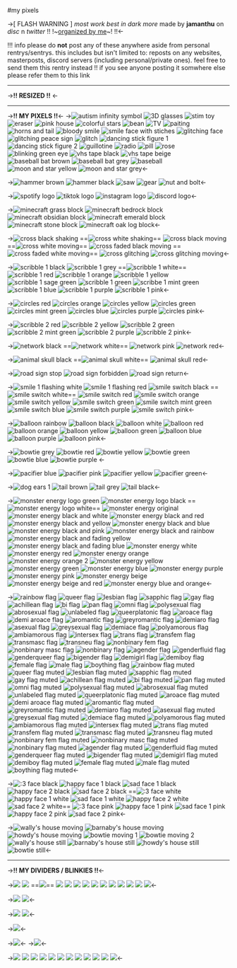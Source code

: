 #my pixels

->[ FLASH WARNING ]
*most work best in dark more*
made by **jamanthu** on *disc* n *twitter*
!! !~[organized by me](https://rentry.co/jamPixels-a)~! !!<-

!!! info please do **not** post any of these anywhere aside from personal rentrys/sentrys. this includes but isn't limited to: reposts on any websites, masterposts, discord servers (including personal/private ones). feel free to send them this rentry instead !! if you see anyone posting it somwhere else please refer them to this link

***
->**!! RESIZED !!**
<-

***
->**!! MY PIXELS !!**<-
->![autism infinity symbol](https://files.catbox.moe/h6p0fv.gif) ![3D glasses](https://files.catbox.moe/nrcwgi.gif) ![stim toy](https://files.catbox.moe/slbu45.gif) ![eraser](https://files.catbox.moe/z993kl.gif) ![pink house](https://files.catbox.moe/o452v2.gif) ![colorful stars](https://files.catbox.moe/su6zrk.gif) ![bean](https://files.catbox.moe/91lc8r.gif) ![TV](https://files.catbox.moe/hv6ogu.gif) ![paiting](https://files.catbox.moe/m7f2sd.gif) ![horns and tail](https://files.catbox.moe/2eitsb.gif) ![bloody smile](https://files.catbox.moe/y5i0pm.gif) ![smile face with stiches](https://files.catbox.moe/n84795.gif) ![glitching face](https://files.catbox.moe/6kv5au.gif) ![glitching peace sign](https://files.catbox.moe/6k8r5x.gif) ![glitch](https://files.catbox.moe/v4r51l.gif) ![dancing stick figure 1](https://files.catbox.moe/cdl5th.gif) ![dancing stick figure 2](https://files.catbox.moe/k9mbbn.gif) ![guillotine](https://files.catbox.moe/wtui2o.gif) ![radio](https://files.catbox.moe/qt2cr1.gif) ![pill](https://files.catbox.moe/vy4mlq.gif) ![rose](https://files.catbox.moe/2tcn1w.gif) ![blinking green eye](https://files.catbox.moe/4y5vzu.gif) ![vhs tape black](https://files.catbox.moe/n5xvbf.gif) ![vhs tape beige](https://files.catbox.moe/pazgdd.gif) ![baseball bat brown](https://files.catbox.moe/m8vhym.gif) ![baseball bat grey](https://files.catbox.moe/qjzjab.gif) ![baseball](https://files.catbox.moe/jyas7y.gif) ![moon and star yellow](https://files.catbox.moe/2t6xiq.gif) ![moon and star grey](https://files.catbox.moe/hzsiah.gif)<-

->![hammer brown](https://files.catbox.moe/7ezvlu.gif) ![hammer black](https://files.catbox.moe/gv92gn.gif) ![saw](https://files.catbox.moe/y79mub.gif) ![gear](https://files.catbox.moe/g2hyjq.gif) ![nut and bolt](https://files.catbox.moe/6k1fcw.gif)<-

->![spotify logo](https://files.catbox.moe/s77627.gif) ![tiktok logo](https://files.catbox.moe/dk8lau.gif) ![instagram logo](https://files.catbox.moe/t3zena.gif) ![discord logo](https://files.catbox.moe/ddbnaj.gif)<-

->![minecraft grass block](https://files.catbox.moe/27doay.gif) ![minecraft bedrock block](https://files.catbox.moe/z5kvd4.gif) ![minecraft obsidian block](https://files.catbox.moe/xcxwc8.gif) ![minecraft emerald block](https://files.catbox.moe/f9scfp.gif) ![minecraft stone block](https://files.catbox.moe/z3upim.gif) ![minecraft oak log block](https://files.catbox.moe/14l1jp.gif)<-

->![cross black shaking](https://files.catbox.moe/rijor8.gif) ==![cross white shaking](https://files.catbox.moe/smavuu.gif)== ![cross black moving](https://files.catbox.moe/o59bww.gif) ==![cross white moving](https://files.catbox.moe/mchzcn.gif)== ![cross faded black moving](https://files.catbox.moe/qox6rz.gif) ==![cross faded white moving](https://files.catbox.moe/mb9oaa.gif)== ![cross glitching](https://files.catbox.moe/qgz0c4.gif) ![cross glitching moving](https://files.catbox.moe/fnynqc.gif)<-

->![scribble 1 black](https://files.catbox.moe/c096pn.gif) ![scribble 1 grey](https://files.catbox.moe/w8vh91.gif) ==![scribble 1 white](https://files.catbox.moe/jvwzxe.gif)== ![scribble 1 red](https://files.catbox.moe/wanjnk.gif) ![scribble 1 orange](https://files.catbox.moe/2t4w2g.gif) ![scribble 1 yellow](https://files.catbox.moe/8opsd7.gif) ![scribble 1 sage green](https://files.catbox.moe/lgg160.gif) ![scribble 1 green](https://files.catbox.moe/pekbku.gif) ![scribbe 1 mint green](https://files.catbox.moe/w9fpe8.gif) ![scribble 1 blue](https://files.catbox.moe/823q0n.gif) ![scribble 1 purple](https://files.catbox.moe/cmg135.gif) ![scribble 1 pink](https://files.catbox.moe/smh3g2.gif)<-

->![circles red](https://files.catbox.moe/lgix02.gif) ![circles orange](https://files.catbox.moe/v6awlm.gif) ![circles yellow](https://files.catbox.moe/6uvyx6.gif) ![circles green](https://files.catbox.moe/8jfogf.gif) ![circles mint green](https://files.catbox.moe/7abcka.gif) ![circles blue](https://files.catbox.moe/7eytvi.gif) ![circles purple](https://files.catbox.moe/v467m7.gif) ![circles pink](https://files.catbox.moe/kyqv2p.gif)<-

->![scribble 2 red](https://files.catbox.moe/ds1wfz.gif) ![scribble 2 yellow](https://files.catbox.moe/jgz9dk.gif) ![scribble 2 green](https://files.catbox.moe/mxelv8.gif) ![scribble 2 mint green](https://files.catbox.moe/99b768.gif) ![scribble 2 purple](https://files.catbox.moe/8mio1y.gif) ![scribble 2 pink](https://files.catbox.moe/0h0gie.gif)<-

->![network black](https://files.catbox.moe/mgnc53.gif) ==![network white](https://files.catbox.moe/blolwo.gif)== ![network pink](https://files.catbox.moe/hxex93.gif) ![network red](https://files.catbox.moe/2umabw.gif)<-

->![animal skull black](https://files.catbox.moe/94wpky.gif) ==![animal skull white](https://files.catbox.moe/1tngub.gif)== ![animal skull red](https://files.catbox.moe/dc6939.gif)<-

->![road sign stop](https://files.catbox.moe/u9hfgc.gif) ![road sign forbidden](https://files.catbox.moe/7szgrs.gif) ![road sign return](https://files.catbox.moe/a5mtys.gif)<-

->![smile 1 flashing white](https://files.catbox.moe/eowpln.gif) ![smile 1 flashing red](https://files.catbox.moe/hicl2x.gif) ![smile switch black](https://files.catbox.moe/nwr33b.gif) ==![smile switch white](https://files.catbox.moe/0u5n3l.gif)==  ![smile switch red](https://files.catbox.moe/ene45p.gif) ![smile switch orange](https://files.catbox.moe/gmrnpe.gif) ![smile switch yellow](https://files.catbox.moe/zkg1le.gif) ![smile switch green](https://files.catbox.moe/n7thwr.gif) ![smile switch mint green](https://files.catbox.moe/fzy6wa.gif) ![smile switch blue](https://files.catbox.moe/o22aqu.gif) ![smile switch purple](https://files.catbox.moe/40ot15.gif) ![smile switch pink](https://files.catbox.moe/57to2w.gif)<-

->![balloon rainbow](https://files.catbox.moe/a1huue.gif) ![balloon black](https://files.catbox.moe/iahfuf.gif) ![balloon white](https://files.catbox.moe/jrp374.gif) ![balloon red](https://files.catbox.moe/8rfluk.gif) ![balloon orange](https://files.catbox.moe/rf8ko8.gif) ![balloon yellow](https://files.catbox.moe/cmptkv.gif) ![balloon green](https://files.catbox.moe/ay6agf.gif) ![balloon blue](https://files.catbox.moe/4o0wl3.gif) ![balloon purple](https://files.catbox.moe/uwrls1.gif) ![balloon pink](https://files.catbox.moe/smsc90.gif)<-

->![bowtie grey](https://files.catbox.moe/p5m48u.gif) ![bowtie red](https://files.catbox.moe/ggm5z3.gif) ![bowtie yellow](https://files.catbox.moe/lhbdyc.gif) ![bowtie green](https://files.catbox.moe/z4e57u.gif) ![bowtie blue](https://files.catbox.moe/9t1v5a.gif) ![bowtie purple](https://files.catbox.moe/i39nbh.gif) <-

->![pacifier blue](https://files.catbox.moe/fa3za3.gif) ![pacifier pink](https://files.catbox.moe/7b65sh.gif) ![pacifier yellow](https://files.catbox.moe/u29k85.gif) ![pacifier green](https://files.catbox.moe/u8585t.gif)<-

->![dog ears 1](https://files.catbox.moe/fo0c7c.gif) ![tail brown](https://files.catbox.moe/5zf1wr.gif) ![tail grey](https://files.catbox.moe/fjq8ig.gif) ![tail black](https://files.catbox.moe/9xfdi0.gif)<-

->![monster energy logo green](https://files.catbox.moe/foc557.gif) ![monster energy logo black](https://files.catbox.moe/iszndz.gif) ==![monster energy logo white](https://files.catbox.moe/eluo4a.gif)== ![monster energy original](https://files.catbox.moe/yysiyt.gif) ![monster energy black and white](https://files.catbox.moe/fa60b1.gif) ![monster energy black and red](https://files.catbox.moe/ukbb60.gif) ![monster energy black and yellow](https://files.catbox.moe/eskq8w.gif) ![monster energy black and blue](https://files.catbox.moe/zva9a4.gif) ![monster energy black and pink](https://files.catbox.moe/2u9ryi.gif) ![monster energy black and rainbow](https://files.catbox.moe/2redhw.gif) ![monster energy black and fading yellow](https://files.catbox.moe/c7yllb.gif) ![monster energy black and fading blue](https://files.catbox.moe/14to0a.gif)
![monster energy white](https://files.catbox.moe/llqntd.gif) ![monster energy red](https://files.catbox.moe/eoa0e3.gif) ![monster energy orange](https://files.catbox.moe/t5ivqj.gif) ![monster energy orange 2](https://files.catbox.moe/slzej6.gif) ![monster energy yellow](https://files.catbox.moe/0hj277.gif) ![monster energy green](https://files.catbox.moe/mac9di.gif) ![monster energy blue](https://files.catbox.moe/c8ru1u.gif) ![monster energy purple](https://files.catbox.moe/3lkc3g.gif) ![monster energy pink](https://files.catbox.moe/fmqkj0.gif) ![monster energy beige](https://files.catbox.moe/k2ku4v.gif) ![monster energy beige and red](https://files.catbox.moe/5lo66o.gif) ![monster energy blue and orange](https://files.catbox.moe/lrwl2a.gif)<-

->![rainbow flag](https://files.catbox.moe/jfl5u8.gif) ![queer flag](https://files.catbox.moe/jrwy8d.gif) ![lesbian flag](https://media.discordapp.net/attachments/1083529943713075280/1152376971645440040/Untitled_09-11-2023_10-47-03.gif) ![sapphic flag](https://media.discordapp.net/attachments/1083529943713075280/1152376970806579291/Untitled_09-11-2023_10-47-03.gif) ![gay flag](https://media.discordapp.net/attachments/1083529943713075280/1152376970034815046/Untitled_09-11-2023_10-47-03.gif) ![achillean flag](https://media.discordapp.net/attachments/1083529943713075280/1152376939458330625/Untitled_09-11-2023_10-47-03.gif) ![bi flag](https://media.discordapp.net/attachments/1083529943713075280/1152376938711765022/Untitled_09-11-2023_10-47-03.gif) ![pan flag](https://media.discordapp.net/attachments/1083529943713075280/1152376938023895040/Untitled_09-11-2023_10-47-03.gif) ![omni flag](https://media.discordapp.net/attachments/1083529943713075280/1152376937331818516/Untitled_09-11-2023_10-47-03.gif) ![polysexual flag](https://media.discordapp.net/attachments/1083529943713075280/1152376627842535604/Untitled_09-11-2023_10-47-03.gif) ![abrosexual flag](https://media.discordapp.net/attachments/1083529943713075280/1152376584280490164/Untitled_09-11-2023_10-47-03.gif) ![unlabeled flag](https://media.discordapp.net/attachments/1083529943713075280/1152376587677876224/Untitled_09-11-2023_10-47-03.gif) ![queerplatonic flag](https://media.discordapp.net/attachments/1083529943713075280/1152376625745362965/Untitled_09-11-2023_10-47-03.gif) ![aroace flag](https://media.discordapp.net/attachments/1083529943713075280/1152376936379731988/Untitled_09-11-2023_10-47-03.gif) ![demi aroace flag](https://media.discordapp.net/attachments/1083529943713075280/1152376856062988309/Untitled_09-11-2023_10-47-03.gif) ![aromantic flag](https://media.discordapp.net/attachments/1083529943713075280/1152376854863417364/Untitled_09-11-2023_10-47-03.gif) ![greyromantic flag](https://media.discordapp.net/attachments/1083529943713075280/1152376853026308166/Untitled_09-11-2023_10-47-03.gif) ![demiaro flag](https://media.discordapp.net/attachments/1083529943713075280/1152376668606963782/Untitled_09-11-2023_10-47-03.gif) ![asexual flag](https://media.discordapp.net/attachments/1083529943713075280/1152376853907116072/Untitled_09-11-2023_10-47-03.gif) ![greysexual flag](https://media.discordapp.net/attachments/1083529943713075280/1152376852246171669/Untitled_09-11-2023_10-47-03.gif) ![demiace flag](https://media.discordapp.net/attachments/1083529943713075280/1152376669848485948/Untitled_09-11-2023_10-47-03.gif) ![polyamorous flag](https://media.discordapp.net/attachments/1083529943713075280/1166435251120246914/Untitled_09-11-2023_10-47-03.gif?ex=654a7a7b&is=6538057b&hm=4ac280c9ba3ac8640a28bee3fc802eda5f335e68f908bd9fd7e6ebf451bed980&=) ![ambiamorous flag](https://media.discordapp.net/attachments/1083529943713075280/1166435249547382825/Untitled_09-11-2023_10-47-03.gif?ex=654a7a7a&is=6538057a&hm=50b2f2fefc9a2a15ff75adb9fcd9ea26d412c3a15b2f20da57d06fced3202cbe&=) ![intersex flag](https://media.discordapp.net/attachments/1083529943713075280/1152376731840295062/Untitled_09-11-2023_10-47-03.gif) ![trans flag](https://media.discordapp.net/attachments/1083529943713075280/1152376735325769748/Untitled_09-11-2023_10-47-03.gif) ![transfem flag](https://media.discordapp.net/attachments/1083529943713075280/1152376671656226907/Untitled_09-11-2023_10-47-03.gif) ![transmasc flag](https://media.discordapp.net/attachments/1083529943713075280/1152376672407003227/Untitled_09-11-2023_10-47-03.gif) ![transneu flag](https://media.discordapp.net/attachments/1083529943713075280/1166435250151374899/Untitled_09-11-2023_10-47-03.gif?ex=654a7a7a&is=6538057a&hm=30ade87367f3bacfaeb35b5e50a064b69e489514f6d966a7f495a21c9a30bcef&=) ![nonbinary fem flag](https://media.discordapp.net/attachments/1083529943713075280/1166435253410336878/Untitled_09-11-2023_10-47-03.gif?ex=654a7a7b&is=6538057b&hm=68dfa4859a319711e4384a0d143c95874260f63ca1444e71d29fcc0eb39f473d&=) ![nonbinary masc flag](https://media.discordapp.net/attachments/1083529943713075280/1166435252881862706/Untitled_09-11-2023_10-47-03.gif?ex=654a7a7b&is=6538057b&hm=c5c0d677da40f8ff4192c85d66a0230ae9d951f138e14641e112340e0d12d28a&=) ![nonbinary flag](https://media.discordapp.net/attachments/1083529943713075280/1152376733769662514/Untitled_09-11-2023_10-47-03.gif) ![agender flag](https://media.discordapp.net/attachments/1083529943713075280/1152376667650662512/Untitled_09-11-2023_10-47-03.gif) ![genderfluid flag](https://media.discordapp.net/attachments/1083529943713075280/1152376734512066560/Untitled_09-11-2023_10-47-03.gif) ![genderqueer flag](https://media.discordapp.net/attachments/1083529943713075280/1152376732523974716/Untitled_09-11-2023_10-47-03.gif) ![bigender flag](https://media.discordapp.net/attachments/1083529943713075280/1152376586696396880/Untitled_09-11-2023_10-47-03.gif) ![demigirl flag](https://media.discordapp.net/attachments/1083529943713075280/1152376629490876476/Untitled_09-11-2023_10-47-03.gif) ![demiboy flag](https://media.discordapp.net/attachments/1083529943713075280/1152376628555554917/Untitled_09-11-2023_10-47-03.gif) ![female flag](https://media.discordapp.net/attachments/1083529943713075280/1152376585035456653/Untitled_09-11-2023_10-47-03.gif) ![male flag](https://media.discordapp.net/attachments/1083529943713075280/1152376585912062052/Untitled_09-11-2023_10-47-03.gif) ![boything flag](https://files.catbox.moe/8yhp7p.gif)
![rainbow flag muted](https://files.catbox.moe/pvtq9w.gif) ![queer flag muted](https://files.catbox.moe/usgutf.gif) ![lesbian flag muted](https://media.discordapp.net/attachments/1083529943713075280/1152376972052275291/Untitled_09-11-2023_10-47-03.gif) ![sapphic flag muted](https://media.discordapp.net/attachments/1083529943713075280/1152376971238580294/Untitled_09-11-2023_10-47-03.gif) ![gay flag muted](https://media.discordapp.net/attachments/1083529943713075280/1152376970378756226/Untitled_09-11-2023_10-47-03.gif) ![achillean flag muted](https://media.discordapp.net/attachments/1083529943713075280/1152376939970056292/Untitled_09-11-2023_10-47-03.gif) ![bi flag muted](https://media.discordapp.net/attachments/1083529943713075280/1152376939089248306/Untitled_09-11-2023_10-47-03.gif) ![pan flag muted](https://media.discordapp.net/attachments/1083529943713075280/1152376938392977418/Untitled_09-11-2023_10-47-03.gif) ![omni flag muted](https://media.discordapp.net/attachments/1083529943713075280/1152376937667383366/Untitled_09-11-2023_10-47-03.gif) ![polysexual flag muted](https://media.discordapp.net/attachments/1083529943713075280/1152376628199030835/Untitled_09-11-2023_10-47-03.gif) ![abrosexual flag muted](https://media.discordapp.net/attachments/1083529943713075280/1152376584670548039/Untitled_09-11-2023_10-47-03.gif) ![unlabeled flag muted](https://media.discordapp.net/attachments/1083529943713075280/1152376588097294397/Untitled_09-11-2023_10-47-03.gif) ![queerplatonic flag muted](https://media.discordapp.net/attachments/1083529943713075280/1152376626169008189/Untitled_09-11-2023_10-47-03.gif) ![aroace flag muted](https://media.discordapp.net/attachments/1083529943713075280/1152376936740438042/Untitled_09-11-2023_10-47-03.gif) ![demi aroace flag muted](https://media.discordapp.net/attachments/1083529943713075280/1152376855601619014/Untitled_09-11-2023_10-47-03.gif) ![aromantic flag muted](https://media.discordapp.net/attachments/1083529943713075280/1152376855249289387/Untitled_09-11-2023_10-47-03.gif) ![greyromantic flag muted](https://media.discordapp.net/attachments/1083529943713075280/1152376853554798593/Untitled_09-11-2023_10-47-03.gif) ![demiaro flag muted](https://media.discordapp.net/attachments/1083529943713075280/1152376669252890665/Untitled_09-11-2023_10-47-03.gif) ![asexual flag muted](https://media.discordapp.net/attachments/1083529943713075280/1152376854351716412/Untitled_09-11-2023_10-47-03.gif) ![greysexual flag muted](https://media.discordapp.net/attachments/1083529943713075280/1152376852611072082/Untitled_09-11-2023_10-47-03.gif) ![demiace flag muted](https://media.discordapp.net/attachments/1083529943713075280/1152376670368571412/Untitled_09-11-2023_10-47-03.gif) ![polyamorous flag muted](https://media.discordapp.net/attachments/1083529943713075280/1166435252017836193/Untitled_09-11-2023_10-47-03.gif?ex=654a7a7b&is=6538057b&hm=a85fe51e395b293e770eea9fd6d23a10c168bb2aa798d86754cba387c7118811&=) ![ambiamorous flag muted](https://media.discordapp.net/attachments/1083529943713075280/1166435251522912426/Untitled_09-11-2023_10-47-03.gif?ex=654a7a7b&is=6538057b&hm=d35bdd9ff21d58fbec383b8dfa08d4b1f3e712628fe6010fe206a646d76c51c0&=) ![intersex flag muted](https://media.discordapp.net/attachments/1083529943713075280/1152376732167438346/Untitled_09-11-2023_10-47-03.gif) ![trans flag muted](https://media.discordapp.net/attachments/1083529943713075280/1152376735829078119/Untitled_09-11-2023_10-47-03.gif) ![transfem flag muted](https://media.discordapp.net/attachments/1083529943713075280/1152376672016941066/Untitled_09-11-2023_10-47-03.gif) ![transmasc flag muted](https://media.discordapp.net/attachments/1083529943713075280/1152376672964849734/Untitled_09-11-2023_10-47-03.gif) ![transneu flag muted](https://media.discordapp.net/attachments/1083529943713075280/1166435248876302386/Untitled_09-11-2023_10-47-03.gif?ex=654a7a7a&is=6538057a&hm=4f2911dea9d48fedb43fc926c19c7a2c629a46afe1631e8106a2d7140b1c51de&=) ![nonbinary fem flag muted](https://media.discordapp.net/attachments/1083529943713075280/1166435250574995577/Untitled_09-11-2023_10-47-03.gif?ex=654a7a7b&is=6538057b&hm=6ba203f63fc4afdf6883a937cdfd72a9ff4005ae1c96a0e6a5638ba99d588576&=) ![nonbinary masc flag muted](https://media.discordapp.net/attachments/1083529943713075280/1166435252462424105/Untitled_09-11-2023_10-47-03.gif?ex=654a7a7b&is=6538057b&hm=0181b56b1e29e4badab628ed1d649bc92f4575f492c78fcfbc20e621504b73e5&=) ![nonbinary flag muted](https://media.discordapp.net/attachments/1083529943713075280/1152376734147170324/Untitled_09-11-2023_10-47-03.gif) ![agender flag muted](https://media.discordapp.net/attachments/1083529943713075280/1152376668065902643/Untitled_09-11-2023_10-47-03.gif) ![genderfluid flag muted](https://media.discordapp.net/attachments/1083529943713075280/1152376734893736056/Untitled_09-11-2023_10-47-03.gif) ![genderqueer flag muted](https://media.discordapp.net/attachments/1083529943713075280/1152376733375410216/Untitled_09-11-2023_10-47-03.gif) ![bigender flag muted](https://media.discordapp.net/attachments/1083529943713075280/1152376587203911761/Untitled_09-11-2023_10-47-03.gif) ![demigirl flag muted](https://media.discordapp.net/attachments/1083529943713075280/1152376629864177715/Untitled_09-11-2023_10-47-03.gif) ![demiboy flag muted](https://media.discordapp.net/attachments/1083529943713075280/1152376628958220388/Untitled_09-11-2023_10-47-03.gif) ![female flag muted](https://media.discordapp.net/attachments/1083529943713075280/1152376585484255342/Untitled_09-11-2023_10-47-03.gif) ![male flag muted](https://media.discordapp.net/attachments/1083529943713075280/1152376586323107942/Untitled_09-11-2023_10-47-03.gif) ![boything flag muted](https://files.catbox.moe/x9g6ms.gif)<-

->![:3 face black](https://files.catbox.moe/wrishx.gif) ![happy face 1 black](https://files.catbox.moe/kmxb3z.gif) ![sad face 1 black](https://files.catbox.moe/r0nvry.gif) ![happy face 2 black](https://files.catbox.moe/olh7mt.gif) ![sad face 2 black](https://files.catbox.moe/04io3j.gif)
==![:3 face white](https://files.catbox.moe/s0d6r2.gif) ![happy face 1 white](https://files.catbox.moe/vwgs5y.gif) ![sad face 1 white](https://files.catbox.moe/ujs6tb.gif) ![happy face 2 white](https://files.catbox.moe/xgzu7e.gif) ![sad face 2 white](https://files.catbox.moe/qs7dgo.gif)==
![:3 face pink](https://files.catbox.moe/kh1k1r.gif) ![happy face 1 pink](https://files.catbox.moe/0r5ouu.gif) ![sad face 1 pink](https://files.catbox.moe/slllkb.gif) ![happy face 2 pink](https://files.catbox.moe/t6prwt.gif) ![sad face 2 pink](https://files.catbox.moe/5reze7.gif)<-

->![wally's house moving](https://files.catbox.moe/fak44z.gif) ![barnaby's house moving](https://files.catbox.moe/m0bbxu.gif) ![howdy's house moving](https://files.catbox.moe/r0krqx.gif) ![bowtie moving 1](https://files.catbox.moe/dg3rld.gif) ![bowtie moving 2](https://files.catbox.moe/hzmh9n.gif)
![wally's house still](https://files.catbox.moe/b7vu01.webp) ![barnaby's house still](https://files.catbox.moe/a7cljh.webp) ![howdy's house still](https://files.catbox.moe/k8qbj4.webp) ![bowtie still](https://files.catbox.moe/8mxwaf.webp)<-

***
->**!! MY DIVIDERS / BLINKIES !!**<-

->![](https://media.discordapp.net/attachments/1083529943713075280/1109270874579816479/Untitled_05-18-2023_08-08-38.gif)
![](https://media.discordapp.net/attachments/1083529943713075280/1109270865390084106/Untitled_05-18-2023_08-08-38.gif)
==![](https://media.discordapp.net/attachments/1083529943713075280/1109270881626243103/Untitled_05-18-2023_08-08-38.gif)==
![](https://media.discordapp.net/attachments/1083529943713075280/1109270958713360414/Untitled_05-18-2023_08-08-38.gif)
![](https://media.discordapp.net/attachments/1083529943713075280/1109270946180771991/Untitled_05-18-2023_08-08-38.gif)
![](https://media.discordapp.net/attachments/1083529943713075280/1109270937540513812/Untitled_05-18-2023_08-08-38.gif)
![](https://media.discordapp.net/attachments/1083529943713075280/1109270922642345985/Untitled_05-18-2023_08-08-38.gif)
![](https://media.discordapp.net/attachments/1083529943713075280/1109270930653458572/Untitled_05-18-2023_08-08-38.gif)
![](https://media.discordapp.net/attachments/1083529943713075280/1109270916388630578/Untitled_05-18-2023_08-08-38.gif)
![](https://media.discordapp.net/attachments/1083529943713075280/1109270909488988191/Untitled_05-18-2023_08-08-38.gif)
![](https://media.discordapp.net/attachments/1083529943713075280/1109270901842771978/Untitled_05-18-2023_08-08-38.gif)
![](https://media.discordapp.net/attachments/1083529943713075280/1109270895530348634/Untitled_05-18-2023_08-08-38.gif)
![](https://media.discordapp.net/attachments/1083529943713075280/1109270889553481778/Untitled_05-18-2023_08-08-38.gif)
![](https://media.discordapp.net/attachments/1083529943713075280/1109270798188941362/Untitled_05-18-2023_08-08-38.gif)<-

->![](https://media.discordapp.net/attachments/1083529943713075280/1109272473582706798/Untitled_05-11-2023_09-31-28.gif)
![](https://media.discordapp.net/attachments/1083529943713075280/1109272473247170560/Untitled_05-11-2023_09-31-28.gif)<-

->![](https://media.discordapp.net/attachments/1083529943713075280/1090379778818834513/Untitled_03-26-2023_07-06-35.gif) 
![](https://media.discordapp.net/attachments/1083529943713075280/1090379792391622846/Untitled_03-26-2023_07-06-35.gif)<-

->![](https://media.discordapp.net/attachments/1083529943713075280/1090379803640737862/Untitled_03-26-2023_07-06-35.gif)<-

->![](https://media.discordapp.net/attachments/1083529943713075280/1098673410835480597/Untitled_04-17-2023_09-16-54.gif)<-
->![](https://media.discordapp.net/attachments/1083529943713075280/1098673411187814510/Untitled_04-17-2023_09-16-54.gif)<-

->![](https://media.discordapp.net/attachments/1083529943713075280/1090987891074813982/Untitled_03-29-2023_06-17-39.gif?width=312&height=25) ![](https://media.discordapp.net/attachments/1083529943713075280/1090987994460205177/Untitled_03-29-2023_06-17-39.gif?width=312&height=25) ![](https://media.discordapp.net/attachments/1083529943713075280/1090987977720733786/Untitled_03-29-2023_06-17-39.gif?width=312&height=25)
![](https://media.discordapp.net/attachments/1083529943713075280/1090987904551112774/Untitled_03-29-2023_06-17-39.gif?width=312&height=25) ![](https://media.discordapp.net/attachments/1083529943713075280/1090988007659667526/Untitled_03-29-2023_06-17-39.gif?width=312&height=25) ![](https://media.discordapp.net/attachments/1083529943713075280/1090987966471622736/Untitled_03-29-2023_06-17-39.gif?width=312&height=25)
![](https://media.discordapp.net/attachments/1083529943713075280/1090987929767256085/Untitled_03-29-2023_06-17-39.gif?width=312&height=25) ![](https://media.discordapp.net/attachments/1083529943713075280/1090988037229523024/Untitled_03-29-2023_06-17-39.gif?width=312&height=25) ![](https://media.discordapp.net/attachments/1083529943713075280/1090987941859434627/Untitled_03-29-2023_06-17-39.gif?width=312&height=25)
![](https://media.discordapp.net/attachments/1083529943713075280/1090987916492279910/Untitled_03-29-2023_06-17-39.gif?width=312&height=25) ![](https://media.discordapp.net/attachments/1083529943713075280/1090988023795155015/Untitled_03-29-2023_06-17-39.gif?width=312&height=25) ![](https://media.discordapp.net/attachments/1083529943713075280/1090987955906166825/Untitled_03-29-2023_06-17-39.gif?width=312&height=25)<-
